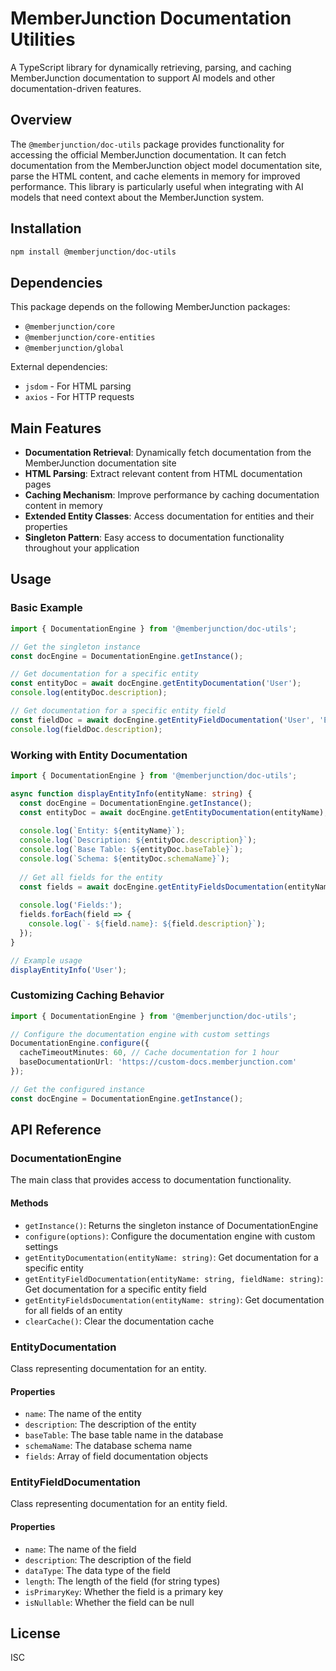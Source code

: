 # MemberJunction Documentation Utilities

A TypeScript library for dynamically retrieving, parsing, and caching MemberJunction documentation to support AI models and other documentation-driven features.

## Overview

The `@memberjunction/doc-utils` package provides functionality for accessing the official MemberJunction documentation. It can fetch documentation from the MemberJunction object model documentation site, parse the HTML content, and cache elements in memory for improved performance. This library is particularly useful when integrating with AI models that need context about the MemberJunction system.

## Installation

```bash
npm install @memberjunction/doc-utils
```

## Dependencies

This package depends on the following MemberJunction packages:
- `@memberjunction/core`
- `@memberjunction/core-entities`
- `@memberjunction/global`

External dependencies:
- `jsdom` - For HTML parsing
- `axios` - For HTTP requests

## Main Features

- **Documentation Retrieval**: Dynamically fetch documentation from the MemberJunction documentation site
- **HTML Parsing**: Extract relevant content from HTML documentation pages
- **Caching Mechanism**: Improve performance by caching documentation content in memory
- **Extended Entity Classes**: Access documentation for entities and their properties
- **Singleton Pattern**: Easy access to documentation functionality throughout your application

## Usage

### Basic Example

```typescript
import { DocumentationEngine } from '@memberjunction/doc-utils';

// Get the singleton instance
const docEngine = DocumentationEngine.getInstance();

// Get documentation for a specific entity
const entityDoc = await docEngine.getEntityDocumentation('User');
console.log(entityDoc.description);

// Get documentation for a specific entity field
const fieldDoc = await docEngine.getEntityFieldDocumentation('User', 'Email');
console.log(fieldDoc.description);
```

### Working with Entity Documentation

```typescript
import { DocumentationEngine } from '@memberjunction/doc-utils';

async function displayEntityInfo(entityName: string) {
  const docEngine = DocumentationEngine.getInstance();
  const entityDoc = await docEngine.getEntityDocumentation(entityName);
  
  console.log(`Entity: ${entityName}`);
  console.log(`Description: ${entityDoc.description}`);
  console.log(`Base Table: ${entityDoc.baseTable}`);
  console.log(`Schema: ${entityDoc.schemaName}`);
  
  // Get all fields for the entity
  const fields = await docEngine.getEntityFieldsDocumentation(entityName);
  
  console.log('Fields:');
  fields.forEach(field => {
    console.log(`- ${field.name}: ${field.description}`);
  });
}

// Example usage
displayEntityInfo('User');
```

### Customizing Caching Behavior

```typescript
import { DocumentationEngine } from '@memberjunction/doc-utils';

// Configure the documentation engine with custom settings
DocumentationEngine.configure({
  cacheTimeoutMinutes: 60, // Cache documentation for 1 hour
  baseDocumentationUrl: 'https://custom-docs.memberjunction.com'
});

// Get the configured instance
const docEngine = DocumentationEngine.getInstance();
```

## API Reference

### DocumentationEngine

The main class that provides access to documentation functionality.

#### Methods

- `getInstance()`: Returns the singleton instance of DocumentationEngine
- `configure(options)`: Configure the documentation engine with custom settings
- `getEntityDocumentation(entityName: string)`: Get documentation for a specific entity
- `getEntityFieldDocumentation(entityName: string, fieldName: string)`: Get documentation for a specific entity field
- `getEntityFieldsDocumentation(entityName: string)`: Get documentation for all fields of an entity
- `clearCache()`: Clear the documentation cache

### EntityDocumentation

Class representing documentation for an entity.

#### Properties

- `name`: The name of the entity
- `description`: The description of the entity
- `baseTable`: The base table name in the database
- `schemaName`: The database schema name
- `fields`: Array of field documentation objects

### EntityFieldDocumentation

Class representing documentation for an entity field.

#### Properties

- `name`: The name of the field
- `description`: The description of the field
- `dataType`: The data type of the field
- `length`: The length of the field (for string types)
- `isPrimaryKey`: Whether the field is a primary key
- `isNullable`: Whether the field can be null

## License

ISC